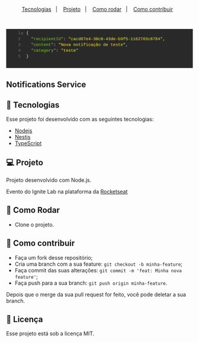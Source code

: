 <p align="center">
  <a href="#-tecnologias">Tecnologias</a>&nbsp;&nbsp;&nbsp;|&nbsp;&nbsp;&nbsp;
  <a href="#-projeto">Projeto</a>&nbsp;&nbsp;&nbsp;|&nbsp;&nbsp;&nbsp;
  <a href="#-como-rodar">Como rodar</a>&nbsp;&nbsp;&nbsp;|&nbsp;&nbsp;&nbsp;
  <a href="#-como-contribuir">Como contribuir</a>&nbsp;&nbsp;&nbsp;
  </p>

<br>

<p align="center">
  <img alt="notification" src=".github/image.png">
</p>

## Notifications Service

## 🚀 Tecnologias

Esse projeto foi desenvolvido com as seguintes tecnologias:

- [Nodejs](https://nodejs.org/en/) 
- [Nestjs](https://nestjs.com/)
- [TypeScript](https://www.typescriptlang.org/)

## 💻 Projeto

Projeto desenvolvido com Node.js.

Evento do Ignite Lab na plataforma da [Rocketseat](https://www.rocketseat.com.br/)

## 🚀 Como Rodar

- Clone o projeto.

## 🤔 Como contribuir

- Faça um fork desse repositório;
- Cria uma branch com a sua feature: `git checkout -b minha-feature`;
- Faça commit das suas alterações: `git commit -m 'feat: Minha nova feature'`;
- Faça push para a sua branch: `git push origin minha-feature`.

Depois que o merge da sua pull request for feito, você pode deletar a sua branch.

## 📝 Licença

Esse projeto está sob a licença MIT.
